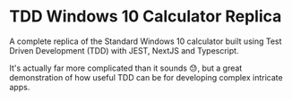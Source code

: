 # TDD Windows 10 Calculator Replica

A complete replica of the Standard Windows 10 calculator built using Test Driven Development (TDD) with JEST, NextJS and Typescript.

It's actually far more complicated than it sounds 😓, but a great demonstration of how useful TDD can be for developing complex intricate apps.
